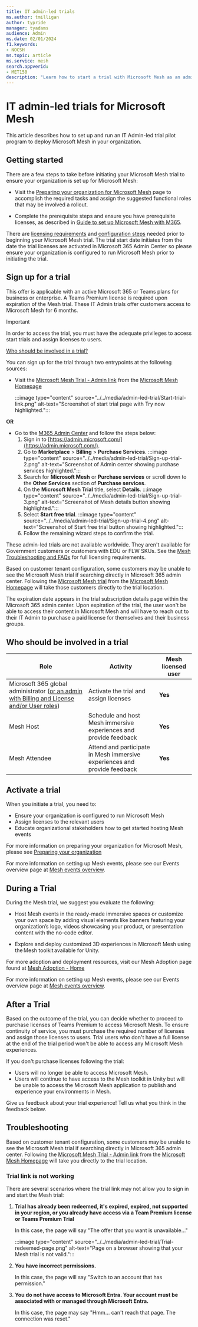```yaml
---
title: IT admin-led trials
ms.author: tmilligan
author: typride
manager: tyadams
audience: Admin
ms.date: 02/01/2024
f1.keywords:
- NOCSH
ms.topic: article
ms.service: mesh
search.appverid:
- MET150
description: "Learn how to start a trial with Microsoft Mesh as an admin."
---
```


# IT admin-led trials for Microsoft Mesh

This article describes how to set up and run an IT Admin-led trial pilot program to deploy Microsoft Mesh in your organization.

## Getting started

There are a few steps to take before initiating your Microsoft Mesh trial to ensure your organization is set up for Microsoft Mesh:

- Visit the [Preparing your organization for Microsoft Mesh](preparing-your-organization.md) page to accomplish the required tasks and assign the suggested functional roles that may be involved a rollout.

- Complete the prerequisite steps and ensure you have prerequisite licenses, as described in [Guide to set up Microsoft Mesh with M365](setup-m365-mesh.md#prerequisites).

There are [licensing requirements](../../Resources/mesh-troubleshooting.md#what-are-the-license-requirements-for-immersive-spaces-in-mesh) and [configuration steps](preparing-your-organization.md#preparing-your-organization-for-mesh) needed prior to beginning your Microsoft Mesh trial. The trial start date initiates from the date the trial licenses are activated in Microsoft 365 Admin Center so please ensure your organization is configured to run Microsoft Mesh prior to initiating the trial.

## Sign up for a trial

This offer is applicable with an active Microsoft 365 or Teams plans for business or enterprise. A Teams Premium license is required upon expiration of the Mesh trial. These IT Admin trials offer customers access to Microsoft Mesh for 6 months.

> [!IMPORTANT]
> In order to access the trial, you must have the adequate privileges to access start trials and assign licenses to users.
> 
> [Who should be involved in a trial?](#who-should-be-involved-in-a-trial)

You can sign up for the trial through two entrypoints at the following sources:

- Visit the [Microsoft Mesh Trial - Admin link](https://go.microsoft.com/fwlink/?linkid=2258400) from the [Microsoft Mesh Homepage](https://www.microsoft.com/mesh)

    :::image type="content" source="../../media/admin-led-trial/Start-trial-link.png" alt-text="Screenshot of start trial page with Try now highlighted.":::

**OR**

- Go to the [M365 Admin Center](https://admin.microsoft.com/) and follow the steps below:
    1. Sign in to [https://admin.microsoft.com/](https://admin.microsoft.com/).
    1. Go to **Marketplace** > **Billing** > **Purchase Services**.
        :::image type="content" source="../../media/admin-led-trial/Sign-up-trial-2.png" alt-text="Screenshot of Admin center showing purchase services highlighted.":::
    1. Search for **Microsoft Mesh** or **Purchase services** or scroll down to the **Other Services** section of **Purchase services**.
    1. On the **Microsoft Mesh Trial** title, select **Details**.
        :::image type="content" source="../../media/admin-led-trial/Sign-up-trial-3.png" alt-text="Screenshot of Mesh details button showing highlighted.":::
    1. Select **Start free trial**.
        :::image type="content" source="../../media/admin-led-trial/Sign-up-trial-4.png" alt-text="Screenshot of Start free trial button showing highlighted.":::
    1. Follow the remaining wizard steps to confirm the trial.

These admin-led trials are not available worldwide. They aren't available for Government customers or customers with EDU or FLW SKUs. See the [Mesh Troubleshooting and FAQs](../../Resources/mesh-troubleshooting.md) for full licensing requirements.

Based on customer tenant configuration, some customers may be unable to see the Microsoft Mesh trial if searching directly in Microsoft 365 admin center. Following the [Microsoft Mesh trial](https://go.microsoft.com/fwlink/?linkid=2258400) from the [Microsoft Mesh Homepage](https://www.microsoft.com/mesh) will take those customers directly to the trial location.

The expiration date appears in the trial subscription details page within the Microsoft 365 admin center. Upon expiration of the trial, the user won't be able to access their content in Microsoft Mesh and will have to reach out to their IT Admin to purchase a paid license for themselves and their business groups.

## Who should be involved in a trial

| **Role**                                                                                    | **Activity**                                                              | **Mesh licensed user** |
|---------------------------------------------------------------------------------------------|---------------------------------------------------------------------------|------------------------|
| Microsoft 365 global administrator ([or an admin with Billing and License and/or User roles](https://learn.microsoft.com/entra/identity/role-based-access-control/delegate-by-task#licenses))  | Activate the trial and assign licenses                                    | **Yes**                |
| Mesh Host                                                                                   | Schedule and host Mesh immersive experiences and provide feedback         | **Yes**                |
| Mesh Attendee                                                                               | Attend and participate in Mesh immersive experiences and provide feedback | **Yes**                |

## Activate a trial

When you initiate a trial, you need to:

- Ensure your organization is configured to run Microsoft Mesh
- Assign licenses to the relevant users
- Educate organizational stakeholders how to get started hosting Mesh events

For more information on preparing your organization for Microsoft Mesh, please see [Preparing your organization](preparing-your-organization.md)

For more information on setting up Mesh events, please see our Events overview page at [Mesh events overview](../../events-guide/events-overview.md).

## During a Trial

During the Mesh trial, we suggest you evaluate the following:

- Host Mesh events in the ready-made immersive spaces or customize your own space by adding visual elements like banners featuring your organization’s logo, videos showcasing your product, or presentation content with the no-code editor.

- Explore and deploy customized 3D experiences in Microsoft Mesh using the Mesh toolkit available for Unity.

For more adoption and deployment resources, visit our Mesh Adoption page found at [Mesh Adoption - Home](https://aka.ms/MeshAdoptionPage)

For more information on setting up Mesh events, please see our Events overview page at [Mesh events overview](../../events-guide/events-overview.md).

## After a Trial

Based on the outcome of the trial, you can decide whether to proceed to purchase licenses of Teams Premium to access Microsoft Mesh.
To ensure continuity of service, you must purchase the required number of licenses and assign those licenses to users. Trial users who don't have a full license at the end of the trial period won't be able to access any Microsoft Mesh experiences.

If you don't purchase licenses following the trial:

- Users will no longer be able to access Microsoft Mesh.
- Users will continue to have access to the Mesh toolkit in Unity but will be unable to access the Microsoft Mesh application to publish and experience your environments in Mesh.

Give us feedback about your trial experience! Tell us what you think in the feedback below.

## Troubleshooting

Based on customer tenant configuration, some customers may be unable to see the Microsoft Mesh trial if searching directly in Microsoft 365 admin center. Following the [Microsoft Mesh Trial - Admin link](https://go.microsoft.com/fwlink/?linkid=2258400) from the [Microsoft Mesh Homepage](https://www.microsoft.com/mesh) will take you directly to the trial location.

### Trial link is not working

There are several scenarios where the trial link may not allow you to sign in and start the Mesh trial:

1. **Trial has already been redeemed, it's expired, expired, not supported in your region, or you already have access via a Team Premium license or Teams Premium Trial**

    In this case, the page will say "The offer that you want is unavailable..."

    :::image type="content" source="../../media/admin-led-trial/Trial-redeemed-page.png" alt-text="Page on a browser showing that your Mesh trial is not valid.":::
1. **You have incorrect permissions.**

    In this case, the page will say "Switch to an account that has permission."
1. **You do not have access to Microsoft Entra. Your account must be associated with or managed through Microsoft Entra.**

    In this case, the page may say "Hmm... can't reach that page. The connection was reset."
